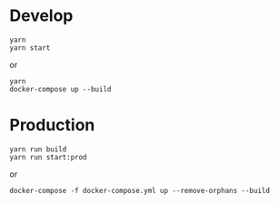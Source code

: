 # Develop

```
yarn
yarn start
```

or

```
yarn
docker-compose up --build
```

# Production

```
yarn run build
yarn run start:prod
```

or 

```
docker-compose -f docker-compose.yml up --remove-orphans --build
```